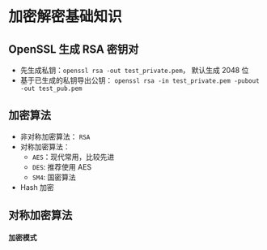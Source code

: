 # 加密解密基础知识

## OpenSSL 生成 RSA 密钥对

* 先生成私钥：`openssl rsa -out test_private.pem`， 默认生成 2048 位
* 基于已生成的私钥导出公钥： `openssl rsa -in test_private.pem -pubout -out test_pub.pem`

## 加密算法

* 非对称加密算法： `RSA`
* 对称加密算法：
  * `AES`：现代常用，比较先进
  * `DES`: 推荐使用 AES
  * `SM4`: 国密算法
* Hash 加密


## 对称加密算法

#### 加密模式

